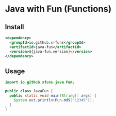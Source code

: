 # Java with Fun (Functions)

## Install

```xml
<dependency>
  <groupId>io.github.x-funs</groupId>
  <artifactId>java-fun</artifactId>
  <version>${java-fun.version}</version>
</dependency>
```

## Usage

```java
import io.github.xfuns.java.Fun;

public class JavaFun {
  public static void main(String[] args) {
    System.out.println(Fun.md5("12345"));
  }
}
```

